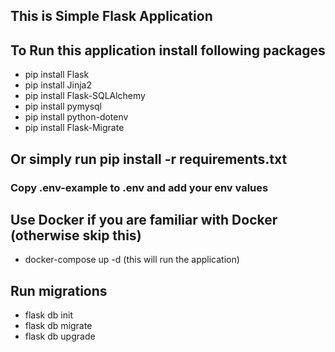 ## This is Simple Flask Application 
## To Run this application install following packages
- pip install Flask
- pip install Jinja2
- pip install Flask-SQLAlchemy
- pip install pymysql
- pip install python-dotenv
- pip install Flask-Migrate

## Or simply run pip install -r requirements.txt 

### Copy .env-example to .env and add your env values
## Use Docker if you are familiar with Docker (otherwise skip this)
- docker-compose up -d (this will run the application)

## Run migrations 
- flask db init
- flask db migrate
- flask db upgrade